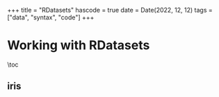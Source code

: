 +++
title = "RDatasets"
hascode = true
date = Date(2022, 12, 12)
tags = ["data", "syntax", "code"]
+++

# Working with RDatasets

\toc

## iris
